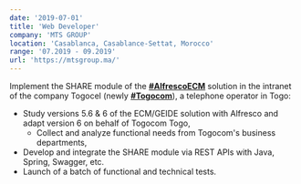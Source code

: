 ```yaml
---
date: '2019-07-01'
title: 'Web Developer'
company: 'MTS GROUP'
location: 'Casablanca, Casablance-Settat, Morocco'
range: '07.2019 - 09.2019'
url: 'https://mtsgroup.ma/'
---
```


Implement the SHARE module of the **[#AlfrescoECM](https://docs.alfresco.com/content-services/6.0/)** solution in the intranet of the company Togocel (newly **[#Togocom](https://togocom.tg/)**), a telephone operator in Togo:
- Study versions 5.6 & 6 of the ECM/GEIDE solution with Alfresco and adapt version 6 on behalf of Togocom Togo,
  - Collect and analyze functional needs from Togocom's business departments,
- Develop and integrate the SHARE module via REST APIs with Java, Spring, Swagger, etc.
- Launch of a batch of functional and technical tests.
